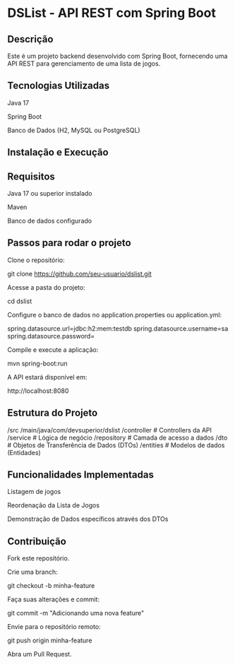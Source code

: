 # DSList - API REST com Spring Boot

## Descrição

Este é um projeto backend desenvolvido com Spring Boot, fornecendo uma API REST para gerenciamento de uma lista de jogos.

## Tecnologias Utilizadas

Java 17

Spring Boot

Banco de Dados (H2, MySQL ou PostgreSQL)

## Instalação e Execução

## Requisitos

Java 17 ou superior instalado

Maven

Banco de dados configurado

## Passos para rodar o projeto

Clone o repositório:

git clone https://github.com/seu-usuario/dslist.git

Acesse a pasta do projeto:

cd dslist

Configure o banco de dados no application.properties ou application.yml:

spring.datasource.url=jdbc:h2:mem:testdb
spring.datasource.username=sa
spring.datasource.password=

Compile e execute a aplicação:

mvn spring-boot:run

A API estará disponível em:

http://localhost:8080

## Estrutura do Projeto

/src
  /main/java/com/devsuperior/dslist
    /controller  # Controllers da API
    /service     # Lógica de negócio
    /repository  # Camada de acesso a dados
    /dto         # Objetos de Transferência de Dados (DTOs)
    /entities    # Modelos de dados (Entidades)

## Funcionalidades Implementadas

Listagem de jogos

Reordenação da Lista de Jogos

Demonstração de Dados específicos através dos DTOs

## Contribuição

Fork este repositório.

Crie uma branch:

git checkout -b minha-feature

Faça suas alterações e commit:

git commit -m "Adicionando uma nova feature"

Envie para o repositório remoto:

git push origin minha-feature

Abra um Pull Request.
